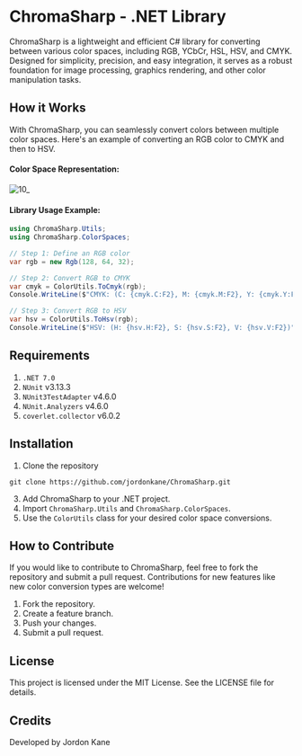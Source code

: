 # ChromaSharp - .NET Library
ChromaSharp is a lightweight and efficient C# library for converting between various color spaces, including RGB, YCbCr, HSL, HSV, and CMYK. Designed for simplicity, precision, and easy integration, it serves as a robust foundation for image processing, graphics rendering, and other color manipulation tasks.

## How it Works
With ChromaSharp, you can seamlessly convert colors between multiple color spaces. Here's an example of converting an RGB color to CMYK and then to HSV.
#### Color Space Representation:
![10_](https://github.com/user-attachments/assets/9034a350-47dc-4906-bc84-4ed2c3d882f4)
#### Library Usage Example:
```csharp
using ChromaSharp.Utils;
using ChromaSharp.ColorSpaces;

// Step 1: Define an RGB color
var rgb = new Rgb(128, 64, 32);

// Step 2: Convert RGB to CMYK
var cmyk = ColorUtils.ToCmyk(rgb);
Console.WriteLine($"CMYK: (C: {cmyk.C:F2}, M: {cmyk.M:F2}, Y: {cmyk.Y:F2}, K: {cmyk.K:F2})");

// Step 3: Convert RGB to HSV
var hsv = ColorUtils.ToHsv(rgb);
Console.WriteLine($"HSV: (H: {hsv.H:F2}, S: {hsv.S:F2}, V: {hsv.V:F2})");
```

## Requirements
1. `.NET 7.0`
2. `NUnit` v3.13.3
3. `NUnit3TestAdapter` v4.6.0
4. `NUnit.Analyzers` v4.6.0
5. `coverlet.collector` v6.0.2

## Installation
1. Clone the repository
```
git clone https://github.com/jordonkane/ChromaSharp.git
```
3. Add ChromaSharp to your .NET project.
4. Import `ChromaSharp.Utils` and `ChromaSharp.ColorSpaces`.
5. Use the `ColorUtils` class for your desired color space conversions.

## How to Contribute
If you would like to contribute to ChromaSharp, feel free to fork the repository and submit a pull request. Contributions for new features like new color conversion types are welcome!
1. Fork the repository.
2. Create a feature branch.
3. Push your changes.
4. Submit a pull request.

## License
This project is licensed under the MIT License. See the LICENSE file for details.

## Credits
Developed by Jordon Kane
